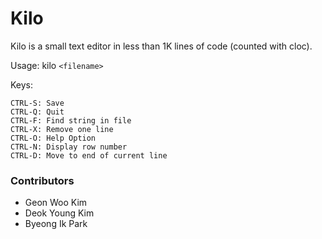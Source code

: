 Kilo
===

Kilo is a small text editor in less than 1K lines of code (counted with cloc).

Usage: kilo `<filename>`

Keys:

    CTRL-S: Save
    CTRL-Q: Quit
    CTRL-F: Find string in file
    CTRL-X: Remove one line
    CTRL-O: Help Option
    CTRL-N: Display row number
    CTRL-D: Move to end of current line

<h3> Contributors </h3>
<ul>
	<li> Geon Woo Kim </li>
	<li> Deok Young Kim </li>
	<li> Byeong Ik Park </li>
</ul>
